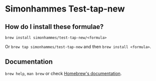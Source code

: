 # Simonhammes Test-tap-new

## How do I install these formulae?

`brew install simonhammes/test-tap-new/<formula>`

Or `brew tap simonhammes/test-tap-new` and then `brew install <formula>`.

## Documentation

`brew help`, `man brew` or check [Homebrew's documentation](https://docs.brew.sh).
